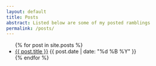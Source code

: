 ```yaml
---
layout: default
title: Posts
abstract: Listed below are some of my posted ramblings
permalink: /posts/
---
```


<ul>
  {% for post in site.posts %}
    <li>
      <a href="{{ post.url }}">{{ post.title }}</a> {{ post.date | date: "%d %B %Y" }}
    </li>
  {% endfor %}
</ul>